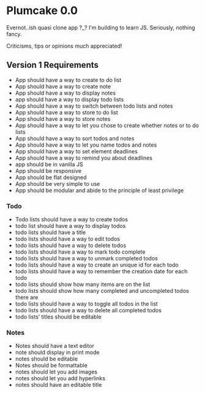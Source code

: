 # Plumcake 0.0
Evernot..ish quasi clone app ?_? I'm building to learn JS. Seriously, nothing fancy.

Criticisms, tips or opinions much appreciated!

## Version 1 Requirements

* App should have a way to create to do list
* App should have a way to create note
* App should have a way to display notes
* app should have a way to display todo lists
* App should have a way to switch between todo lists and notes
* App should have a way to store to do list
* App should have a way to store notes
* App should have a way to let you chose to create whether notes or to do lists
* App should have a way to sort todos and notes
* App should have a way to let you name todos and notes 
* App should have a way to set element deadlines
* App should have a way to remind you about deadlines
* app should be in vanilla JS
* App should be responsive
* App should be flat designed
* App should be very simple to use
* App should be modular and abide to  the principle of least privilege  

### Todo
* Todo lists should have a way to create todos
* todo list should have a way to display todos
* todo lists should have a title
* todo lists should have a way to edit todos
* todo lists should have a way to delete todos
* todo lists should have a way to mark todo complete
* todo lists should have a way to unmark completed todos
* todo lists should have a way to create an unique id for each todo
* todo lists should have a way to remember the creation date for each todo
* todo lists should show how many items are on the list
* todo lists should show how many completed and uncompleted todos there are
* todo lists should have a way to toggle all todos in the list
* todo lists should have a way to delete all completed todos
* todo lists’ titles should be editable

### Notes
* Notes should have a text editor
* note should display in print mode
* notes should be editable
* Notes should be formattable
* notes should let you add images
* notes should let you add hyperlinks
* notes should have an editable title
